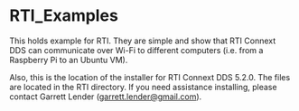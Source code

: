 # RTI_Examples

This holds example for RTI. They are simple and show that RTI Connext DDS can communicate over Wi-Fi to different computers (i.e. from a Raspberry Pi to an Ubuntu VM).

Also, this is the location of the installer for RTI Connext DDS 5.2.0. The files are located in the RTI directory. If you need assistance installing, please contact Garrett Lender (garrett.lender@gmail.com). 
